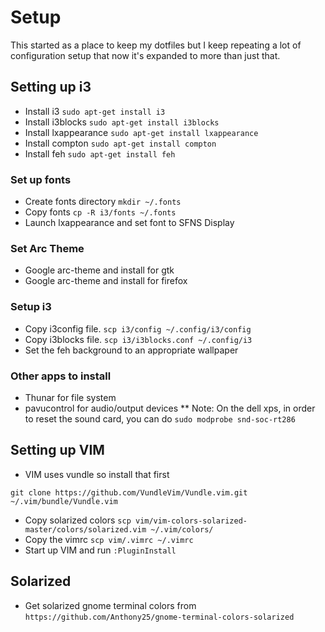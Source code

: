 # Setup
This started as a place to keep my dotfiles but I keep repeating a lot of configuration setup that now it's expanded to more than just that.

## Setting up i3
* Install i3 `sudo apt-get install i3`
* Install i3blocks `sudo apt-get install i3blocks`
* Install lxappearance `sudo apt-get install lxappearance`
* Install compton `sudo apt-get install compton`
* Install feh `sudo apt-get install feh`
### Set up fonts
* Create fonts directory `mkdir ~/.fonts`
* Copy fonts `cp -R i3/fonts ~/.fonts`
* Launch lxappearance and set font to SFNS Display
### Set Arc Theme
* Google arc-theme and install for gtk
* Google arc-theme and install for firefox

### Setup i3
* Copy i3config file. `scp i3/config ~/.config/i3/config`
* Copy i3blocks file. `scp i3/i3blocks.conf ~/.config/i3`
* Set the feh background to an appropriate wallpaper

### Other apps to install
* Thunar for file system
* pavucontrol for audio/output devices
** Note: On the dell xps, in order to reset the sound card, you can do `sudo modprobe snd-soc-rt286`

## Setting up VIM
* VIM uses vundle so install that first 
```
git clone https://github.com/VundleVim/Vundle.vim.git ~/.vim/bundle/Vundle.vim
```
* Copy solarized colors `scp vim/vim-colors-solarized-master/colors/solarized.vim ~/.vim/colors/`
* Copy the vimrc `scp vim/.vimrc ~/.vimrc`
* Start up VIM and run `:PluginInstall`


## Solarized
* Get solarized gnome terminal colors from `https://github.com/Anthony25/gnome-terminal-colors-solarized`
